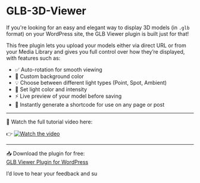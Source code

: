 # GLB-3D-Viewer
If you're looking for an easy and elegant way to display 3D models (in `.glb` format) on your WordPress site, the GLB Viewer plugin is built just for that!

This free plugin lets you upload your models either via direct URL or from your Media Library and gives you full control over how they’re displayed, with features such as:

- ✅ Auto-rotation for smooth viewing
- 🎨 Custom background color
- 💡 Choose between different light types (Point, Spot, Ambient)
- 🌈 Set light color and intensity
- ⚡ Live preview of your model before saving
- 🔧 Instantly generate a shortcode for use on any page or post

---

🎥 Watch the full tutorial video here:

👉 [![Watch the video](https://img.youtube.com/vi/eyYm_o-_yRk/maxresdefault.jpg)]([https://www.youtube.com/watch?v=eyYm_o-_yRk](https://youtu.be/QQcDr497JHg))

---

📥 Download the plugin for free:  
[GLB Viewer Plugin for WordPress](https://codessculpt.net/portfolio/glb-viewer-plugin-for-wordpress/)

I’d love to hear your feedback and su
